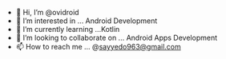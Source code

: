 - 👋 Hi, I’m @ovidroid
- 👀 I’m interested in ... Android Development
- 🌱 I’m currently learning ...Kotlin
- 💞️ I’m looking to collaborate on ... Android Apps Development
- 📫 How to reach me ... @sayyedo963@gmail.com

<!---
ovidroid/ovidroid is a ✨ special ✨ repository because its `README.md` (this file) appears on your GitHub profile.
You can click the Preview link to take a look at your changes.
--->
